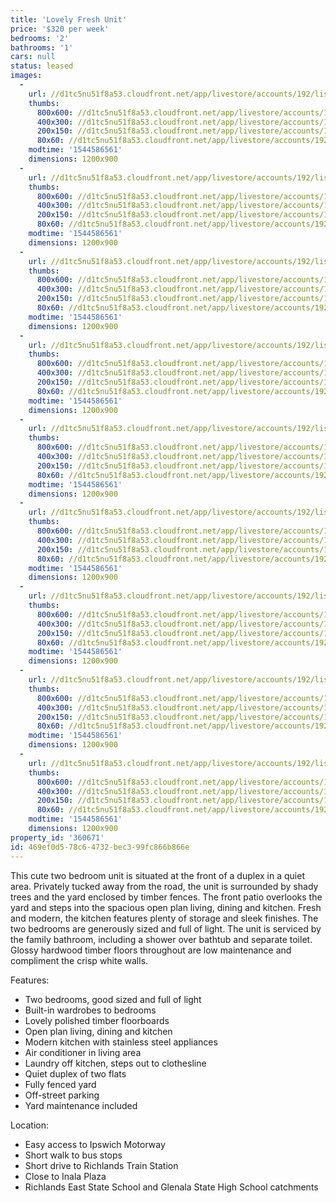 ```yaml
---
title: 'Lovely Fresh Unit'
price: '$320 per week'
bedrooms: '2'
bathrooms: '1'
cars: null
status: leased
images:
  -
    url: //d1tc5nu51f8a53.cloudfront.net/app/livestore/accounts/192/listings/1746722/images/Brentford-2-21-Front_4137918155_20181212014733.jpg
    thumbs:
      800x600: //d1tc5nu51f8a53.cloudfront.net/app/livestore/accounts/192/listings/1746722/images/Brentford-2-21-Front_4137918155_20181212014733_800x600.jpg
      400x300: //d1tc5nu51f8a53.cloudfront.net/app/livestore/accounts/192/listings/1746722/images/Brentford-2-21-Front_4137918155_20181212014733_400x300.jpg
      200x150: //d1tc5nu51f8a53.cloudfront.net/app/livestore/accounts/192/listings/1746722/images/Brentford-2-21-Front_4137918155_20181212014733_200x150.jpg
      80x60: //d1tc5nu51f8a53.cloudfront.net/app/livestore/accounts/192/listings/1746722/images/Brentford-2-21-Front_4137918155_20181212014733_80x60.jpg
    modtime: '1544586561'
    dimensions: 1200x900
  -
    url: //d1tc5nu51f8a53.cloudfront.net/app/livestore/accounts/192/listings/1746722/images/Brentford-2-21-Livin_101953626_20181212014807.jpg
    thumbs:
      800x600: //d1tc5nu51f8a53.cloudfront.net/app/livestore/accounts/192/listings/1746722/images/Brentford-2-21-Livin_101953626_20181212014807_800x600.jpg
      400x300: //d1tc5nu51f8a53.cloudfront.net/app/livestore/accounts/192/listings/1746722/images/Brentford-2-21-Livin_101953626_20181212014807_400x300.jpg
      200x150: //d1tc5nu51f8a53.cloudfront.net/app/livestore/accounts/192/listings/1746722/images/Brentford-2-21-Livin_101953626_20181212014807_200x150.jpg
      80x60: //d1tc5nu51f8a53.cloudfront.net/app/livestore/accounts/192/listings/1746722/images/Brentford-2-21-Livin_101953626_20181212014807_80x60.jpg
    modtime: '1544586561'
    dimensions: 1200x900
  -
    url: //d1tc5nu51f8a53.cloudfront.net/app/livestore/accounts/192/listings/1746722/images/Brentford-2-21-Livin_1836322389_20181212014818.jpg
    thumbs:
      800x600: //d1tc5nu51f8a53.cloudfront.net/app/livestore/accounts/192/listings/1746722/images/Brentford-2-21-Livin_1836322389_20181212014818_800x600.jpg
      400x300: //d1tc5nu51f8a53.cloudfront.net/app/livestore/accounts/192/listings/1746722/images/Brentford-2-21-Livin_1836322389_20181212014818_400x300.jpg
      200x150: //d1tc5nu51f8a53.cloudfront.net/app/livestore/accounts/192/listings/1746722/images/Brentford-2-21-Livin_1836322389_20181212014818_200x150.jpg
      80x60: //d1tc5nu51f8a53.cloudfront.net/app/livestore/accounts/192/listings/1746722/images/Brentford-2-21-Livin_1836322389_20181212014818_80x60.jpg
    modtime: '1544586561'
    dimensions: 1200x900
  -
    url: //d1tc5nu51f8a53.cloudfront.net/app/livestore/accounts/192/listings/1746722/images/Brentford-2-21-Kitch_6012358118_20181212014831.jpg
    thumbs:
      800x600: //d1tc5nu51f8a53.cloudfront.net/app/livestore/accounts/192/listings/1746722/images/Brentford-2-21-Kitch_6012358118_20181212014831_800x600.jpg
      400x300: //d1tc5nu51f8a53.cloudfront.net/app/livestore/accounts/192/listings/1746722/images/Brentford-2-21-Kitch_6012358118_20181212014831_400x300.jpg
      200x150: //d1tc5nu51f8a53.cloudfront.net/app/livestore/accounts/192/listings/1746722/images/Brentford-2-21-Kitch_6012358118_20181212014831_200x150.jpg
      80x60: //d1tc5nu51f8a53.cloudfront.net/app/livestore/accounts/192/listings/1746722/images/Brentford-2-21-Kitch_6012358118_20181212014831_80x60.jpg
    modtime: '1544586561'
    dimensions: 1200x900
  -
    url: //d1tc5nu51f8a53.cloudfront.net/app/livestore/accounts/192/listings/1746722/images/Brentford-2-21-Livin_2254194589_20181212014840.jpg
    thumbs:
      800x600: //d1tc5nu51f8a53.cloudfront.net/app/livestore/accounts/192/listings/1746722/images/Brentford-2-21-Livin_2254194589_20181212014840_800x600.jpg
      400x300: //d1tc5nu51f8a53.cloudfront.net/app/livestore/accounts/192/listings/1746722/images/Brentford-2-21-Livin_2254194589_20181212014840_400x300.jpg
      200x150: //d1tc5nu51f8a53.cloudfront.net/app/livestore/accounts/192/listings/1746722/images/Brentford-2-21-Livin_2254194589_20181212014840_200x150.jpg
      80x60: //d1tc5nu51f8a53.cloudfront.net/app/livestore/accounts/192/listings/1746722/images/Brentford-2-21-Livin_2254194589_20181212014840_80x60.jpg
    modtime: '1544586561'
    dimensions: 1200x900
  -
    url: //d1tc5nu51f8a53.cloudfront.net/app/livestore/accounts/192/listings/1746722/images/Brentford-2-21-Bed2-_7725496901_20181212014855.jpg
    thumbs:
      800x600: //d1tc5nu51f8a53.cloudfront.net/app/livestore/accounts/192/listings/1746722/images/Brentford-2-21-Bed2-_7725496901_20181212014855_800x600.jpg
      400x300: //d1tc5nu51f8a53.cloudfront.net/app/livestore/accounts/192/listings/1746722/images/Brentford-2-21-Bed2-_7725496901_20181212014855_400x300.jpg
      200x150: //d1tc5nu51f8a53.cloudfront.net/app/livestore/accounts/192/listings/1746722/images/Brentford-2-21-Bed2-_7725496901_20181212014855_200x150.jpg
      80x60: //d1tc5nu51f8a53.cloudfront.net/app/livestore/accounts/192/listings/1746722/images/Brentford-2-21-Bed2-_7725496901_20181212014855_80x60.jpg
    modtime: '1544586561'
    dimensions: 1200x900
  -
    url: //d1tc5nu51f8a53.cloudfront.net/app/livestore/accounts/192/listings/1746722/images/Brentford-2-21-Bed1-_9605053501_20181212014859.jpg
    thumbs:
      800x600: //d1tc5nu51f8a53.cloudfront.net/app/livestore/accounts/192/listings/1746722/images/Brentford-2-21-Bed1-_9605053501_20181212014859_800x600.jpg
      400x300: //d1tc5nu51f8a53.cloudfront.net/app/livestore/accounts/192/listings/1746722/images/Brentford-2-21-Bed1-_9605053501_20181212014859_400x300.jpg
      200x150: //d1tc5nu51f8a53.cloudfront.net/app/livestore/accounts/192/listings/1746722/images/Brentford-2-21-Bed1-_9605053501_20181212014859_200x150.jpg
      80x60: //d1tc5nu51f8a53.cloudfront.net/app/livestore/accounts/192/listings/1746722/images/Brentford-2-21-Bed1-_9605053501_20181212014859_80x60.jpg
    modtime: '1544586561'
    dimensions: 1200x900
  -
    url: //d1tc5nu51f8a53.cloudfront.net/app/livestore/accounts/192/listings/1746722/images/Brentford-2-21-Bathr_7220165065_20181212014849.jpg
    thumbs:
      800x600: //d1tc5nu51f8a53.cloudfront.net/app/livestore/accounts/192/listings/1746722/images/Brentford-2-21-Bathr_7220165065_20181212014849_800x600.jpg
      400x300: //d1tc5nu51f8a53.cloudfront.net/app/livestore/accounts/192/listings/1746722/images/Brentford-2-21-Bathr_7220165065_20181212014849_400x300.jpg
      200x150: //d1tc5nu51f8a53.cloudfront.net/app/livestore/accounts/192/listings/1746722/images/Brentford-2-21-Bathr_7220165065_20181212014849_200x150.jpg
      80x60: //d1tc5nu51f8a53.cloudfront.net/app/livestore/accounts/192/listings/1746722/images/Brentford-2-21-Bathr_7220165065_20181212014849_80x60.jpg
    modtime: '1544586561'
    dimensions: 1200x900
  -
    url: //d1tc5nu51f8a53.cloudfront.net/app/livestore/accounts/192/listings/1746722/images/Brentford-2-21-Front_1664922303_20181212014758.jpg
    thumbs:
      800x600: //d1tc5nu51f8a53.cloudfront.net/app/livestore/accounts/192/listings/1746722/images/Brentford-2-21-Front_1664922303_20181212014758_800x600.jpg
      400x300: //d1tc5nu51f8a53.cloudfront.net/app/livestore/accounts/192/listings/1746722/images/Brentford-2-21-Front_1664922303_20181212014758_400x300.jpg
      200x150: //d1tc5nu51f8a53.cloudfront.net/app/livestore/accounts/192/listings/1746722/images/Brentford-2-21-Front_1664922303_20181212014758_200x150.jpg
      80x60: //d1tc5nu51f8a53.cloudfront.net/app/livestore/accounts/192/listings/1746722/images/Brentford-2-21-Front_1664922303_20181212014758_80x60.jpg
    modtime: '1544586561'
    dimensions: 1200x900
property_id: '360671'
id: 469ef0d5-78c6-4732-bec3-99fc866b866e
---
```

This cute two bedroom unit is situated at the front of a duplex in a quiet area. Privately tucked away from the road, the unit is surrounded by shady trees and the yard enclosed by timber fences. The front patio overlooks the yard and steps into the spacious open plan living, dining and kitchen. Fresh and modern, the kitchen features plenty of storage and sleek finishes. The two bedrooms are generously sized and full of light. The unit is serviced by the family bathroom, including a shower over bathtub and separate toilet. Glossy hardwood timber floors throughout are low maintenance and compliment the crisp white walls. 

Features:

*  Two bedrooms, good sized and full of light
*  Built-in wardrobes to bedrooms
*  Lovely polished timber floorboards
*  Open plan living, dining and kitchen
*  Modern kitchen with stainless steel appliances
*  Air conditioner in living area
*  Laundry off kitchen, steps out to clothesline
*  Quiet duplex of two flats
*  Fully fenced yard
*  Off-street parking
*  Yard maintenance included

Location:

*  Easy access to Ipswich Motorway
*  Short walk to bus stops
*  Short drive to Richlands Train Station
*  Close to Inala Plaza
*  Richlands East State School and Glenala State High School catchments